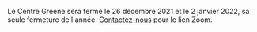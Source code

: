 Le Centre Greene sera fermé le 26 décembre 2021 et le 2 janvier 2022, sa seule fermeture de l'année. [Contactez-nous](/contact-fr) pour le lien Zoom.
